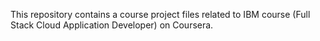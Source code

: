 This repository contains a course project files related to IBM course (Full Stack Cloud Application Developer) on Coursera.

